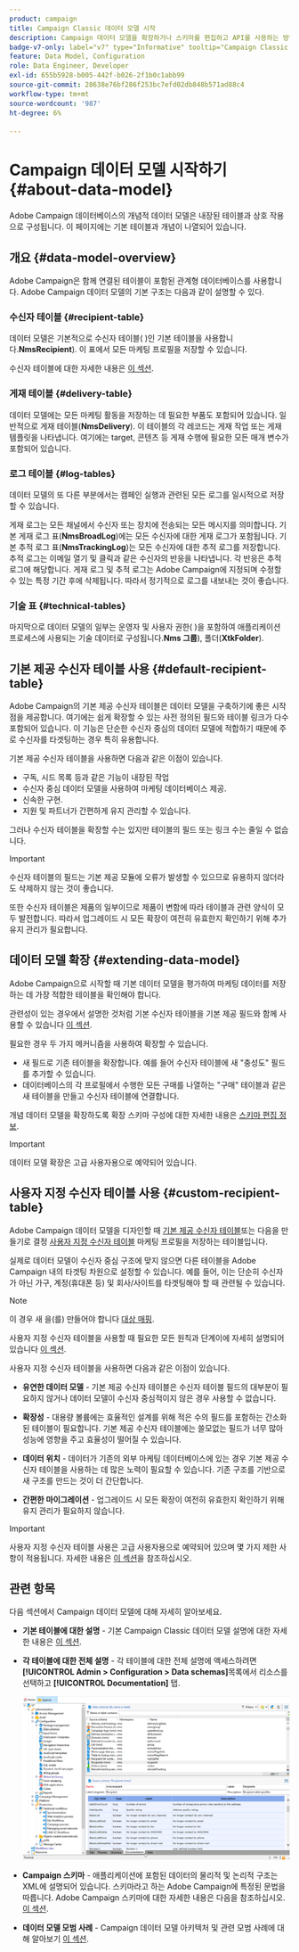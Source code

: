 ```yaml
---
product: campaign
title: Campaign Classic 데이터 모델 시작
description: Campaign 데이터 모델을 확장하거나 스키마를 편집하고 API를 사용하는 방법을 알아보십시오.
badge-v7-only: label="v7" type="Informative" tooltip="Campaign Classic v7에만 적용"
feature: Data Model, Configuration
role: Data Engineer, Developer
exl-id: 655b5928-b005-442f-b026-2f1b0c1abb99
source-git-commit: 28638e76bf286f253bc7efd02db848b571ad88c4
workflow-type: tm+mt
source-wordcount: '987'
ht-degree: 6%

---
```


# Campaign 데이터 모델 시작하기{#about-data-model}

Adobe Campaign 데이터베이스의 개념적 데이터 모델은 내장된 테이블과 상호 작용으로 구성됩니다. 이 페이지에는 기본 테이블과 개념이 나열되어 있습니다.

## 개요 {#data-model-overview}

Adobe Campaign은 함께 연결된 테이블이 포함된 관계형 데이터베이스를 사용합니다. Adobe Campaign 데이터 모델의 기본 구조는 다음과 같이 설명할 수 있다.

### 수신자 테이블 {#recipient-table}

데이터 모델은 기본적으로 수신자 테이블( )인 기본 테이블을 사용합니다.**NmsRecipient**). 이 표에서 모든 마케팅 프로필을 저장할 수 있습니다.

수신자 테이블에 대한 자세한 내용은 [이 섹션](#default-recipient-table).

### 게재 테이블 {#delivery-table}

데이터 모델에는 모든 마케팅 활동을 저장하는 데 필요한 부품도 포함되어 있습니다. 일반적으로 게재 테이블(**NmsDelivery**). 이 테이블의 각 레코드는 게재 작업 또는 게재 템플릿을 나타냅니다. 여기에는 target, 콘텐츠 등 게재 수행에 필요한 모든 매개 변수가 포함되어 있습니다.

### 로그 테이블 {#log-tables}

데이터 모델의 또 다른 부분에서는 캠페인 실행과 관련된 모든 로그를 일시적으로 저장할 수 있습니다.

게재 로그는 모든 채널에서 수신자 또는 장치에 전송되는 모든 메시지를 의미합니다. 기본 게재 로그 표(**NmsBroadLog**)에는 모든 수신자에 대한 게재 로그가 포함됩니다.
기본 추적 로그 표(**NmsTrackingLog**)는 모든 수신자에 대한 추적 로그를 저장합니다. 추적 로그는 이메일 열기 및 클릭과 같은 수신자의 반응을 나타냅니다. 각 반응은 추적 로그에 해당합니다.
게재 로그 및 추적 로그는 Adobe Campaign에 지정되며 수정할 수 있는 특정 기간 후에 삭제됩니다. 따라서 정기적으로 로그를 내보내는 것이 좋습니다.

### 기술 표 {#technical-tables}

마지막으로 데이터 모델의 일부는 운영자 및 사용자 권한( )을 포함하여 애플리케이션 프로세스에 사용되는 기술 데이터로 구성됩니다.**Nms 그룹**), 폴더(**XtkFolder**).

## 기본 제공 수신자 테이블 사용 {#default-recipient-table}

Adobe Campaign의 기본 제공 수신자 테이블은 데이터 모델을 구축하기에 좋은 시작점을 제공합니다. 여기에는 쉽게 확장할 수 있는 사전 정의된 필드와 테이블 링크가 다수 포함되어 있습니다. 이 기능은 단순한 수신자 중심의 데이터 모델에 적합하기 때문에 주로 수신자를 타겟팅하는 경우 특히 유용합니다.

기본 제공 수신자 테이블을 사용하면 다음과 같은 이점이 있습니다.

* 구독, 시드 목록 등과 같은 기능이 내장된 작업
* 수신자 중심 데이터 모델을 사용하여 마케팅 데이터베이스 제공.
* 신속한 구현.
* 지원 및 파트너가 간편하게 유지 관리할 수 있습니다.

그러나 수신자 테이블을 확장할 수는 있지만 테이블의 필드 또는 링크 수는 줄일 수 없습니다.

>[!IMPORTANT]
>
>수신자 테이블의 필드는 기본 제공 모듈에 오류가 발생할 수 있으므로 유용하지 않더라도 삭제하지 않는 것이 좋습니다.

또한 수신자 테이블은 제품의 일부이므로 제품이 변함에 따라 테이블과 관련 양식이 모두 발전합니다. 따라서 업그레이드 시 모든 확장이 여전히 유효한지 확인하기 위해 추가 유지 관리가 필요합니다.

## 데이터 모델 확장 {#extending-data-model}

Adobe Campaign으로 시작할 때 기본 데이터 모델을 평가하여 마케팅 데이터를 저장하는 데 가장 적합한 테이블을 확인해야 합니다.

관련성이 있는 경우에서 설명한 것처럼 기본 수신자 테이블을 기본 제공 필드와 함께 사용할 수 있습니다 [이 섹션](#default-recipient-table).

필요한 경우 두 가지 메커니즘을 사용하여 확장할 수 있습니다.

* 새 필드로 기존 테이블을 확장합니다. 예를 들어 수신자 테이블에 새 &quot;충성도&quot; 필드를 추가할 수 있습니다.
* 데이터베이스의 각 프로필에서 수행한 모든 구매를 나열하는 &quot;구매&quot; 테이블과 같은 새 테이블을 만들고 수신자 테이블에 연결합니다.

개념 데이터 모델을 확장하도록 확장 스키마 구성에 대한 자세한 내용은 [스키마 편집 정보](../../configuration/using/about-schema-edition.md).

>[!IMPORTANT]
>
>데이터 모델 확장은 고급 사용자용으로 예약되어 있습니다.

## 사용자 지정 수신자 테이블 사용 {#custom-recipient-table}

Adobe Campaign 데이터 모델을 디자인할 때 [기본 제공 수신자 테이블](#default-recipient-table)또는 다음을 만들기로 결정 [사용자 지정 수신자 테이블](../../configuration/using/about-custom-recipient-table.md) 마케팅 프로필을 저장하는 테이블입니다.

실제로 데이터 모델이 수신자 중심 구조에 맞지 않으면 다른 테이블을 Adobe Campaign 내의 타겟팅 차원으로 설정할 수 있습니다. 예를 들어, 이는 단순히 수신자가 아닌 가구, 계정(휴대폰 등) 및 회사/사이트를 타겟팅해야 할 때 관련될 수 있습니다.

>[!NOTE]
>
>이 경우 새 을(를) 만들어야 합니다 [대상 매핑](../../configuration/using/target-mapping.md).

사용자 지정 수신자 테이블을 사용할 때 필요한 모든 원칙과 단계이에 자세히 설명되어 있습니다 [이 섹션](../../configuration/using/about-custom-recipient-table.md).

사용자 지정 수신자 테이블을 사용하면 다음과 같은 이점이 있습니다.

* **유연한 데이터 모델** - 기본 제공 수신자 테이블은 수신자 테이블 필드의 대부분이 필요하지 않거나 데이터 모델이 수신자 중심적이지 않은 경우 사용할 수 없습니다.

* **확장성** - 대용량 볼륨에는 효율적인 설계를 위해 적은 수의 필드를 포함하는 간소화된 테이블이 필요합니다. 기본 제공 수신자 테이블에는 쓸모없는 필드가 너무 많아 성능에 영향을 주고 효율성이 떨어질 수 있습니다.

* **데이터 위치** - 데이터가 기존의 외부 마케팅 데이터베이스에 있는 경우 기본 제공 수신자 테이블을 사용하는 데 많은 노력이 필요할 수 있습니다. 기존 구조를 기반으로 새 구조를 만드는 것이 더 간단합니다.

* **간편한 마이그레이션** - 업그레이드 시 모든 확장이 여전히 유효한지 확인하기 위해 유지 관리가 필요하지 않습니다.

>[!IMPORTANT]
>
>사용자 지정 수신자 테이블 사용은 고급 사용자용으로 예약되어 있으며 몇 가지 제한 사항이 적용됩니다. 자세한 내용은 [이 섹션](../../configuration/using/about-custom-recipient-table.md)을 참조하십시오.

## 관련 항목

다음 섹션에서 Campaign 데이터 모델에 대해 자세히 알아보세요.

* **기본 테이블에 대한 설명** - 기본 Campaign Classic 데이터 모델 설명에 대한 자세한 내용은 [이 섹션](../../configuration/using/data-model-description.md).

* **각 테이블에 대한 전체 설명** - 각 테이블에 대한 전체 설명에 액세스하려면 **[!UICONTROL Admin > Configuration > Data schemas]**&#x200B;목록에서 리소스를 선택하고 **[!UICONTROL Documentation]** 탭.

  ![](assets/data-model_documentation-tab.png)


* **Campaign 스키마** - 애플리케이션에 포함된 데이터의 물리적 및 논리적 구조는 XML에 설명되어 있습니다. 스키마라고 하는 Adobe Campaign에 특정된 문법을 따릅니다. Adobe Campaign 스키마에 대한 자세한 내용은 다음을 참조하십시오. [이 섹션](../../configuration/using/about-schema-reference.md).

* **데이터 모델 모범 사례** - Campaign 데이터 모델 아키텍처 및 관련 모범 사례에 대해 알아보기 [이 섹션](../../configuration/using/data-model-best-practices.md#data-model-architecture).
